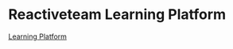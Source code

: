 # Reactiveteam Learning Platform

[Learning Platform](https://reactiveteam-learning-platform.netlify.app/)
